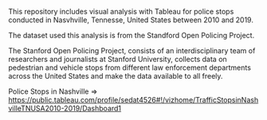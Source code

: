 This repository includes visual analysis with Tableau for police stops conducted in Nasvhville, Tennesse, United States between 2010 and 2019. 

The dataset used this analysis is from the Standford Open Policing Project.

The Stanford Open Policing Project, consists of an interdisciplinary team of researchers and journalists at Stanford University, collects data on pedestrian and vehicle stops from different law enforcement departments across the United States and make the data available to all freely. 

Police Stops in Nashville => https://public.tableau.com/profile/sedat4526#!/vizhome/TrafficStopsinNashvilleTNUSA2010-2019/Dashboard1

